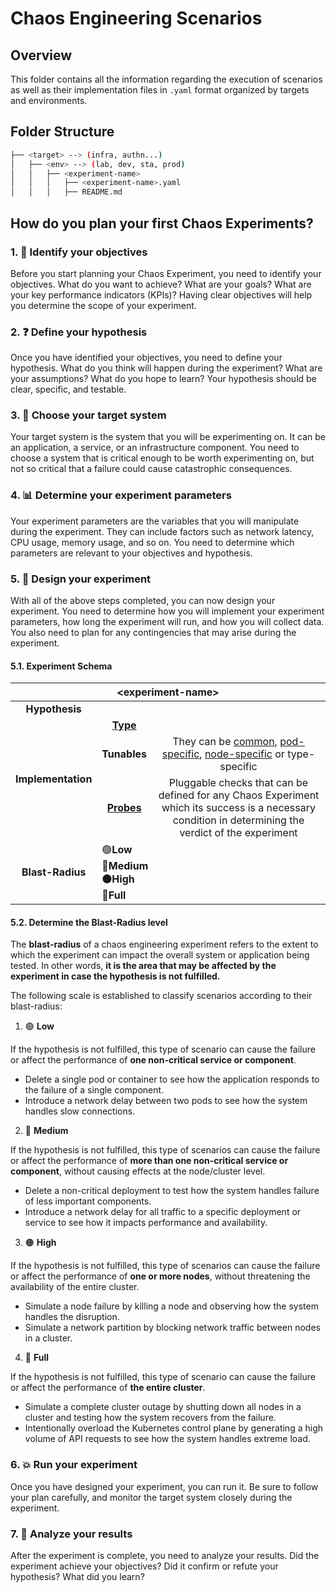 # Chaos Engineering Scenarios

## Overview

This folder contains all the information regarding the execution of scenarios as well as their implementation files in `.yaml` format organized by targets and environments.

## Folder Structure

   ``` bash
├── <target> --> (infra, authn...)
│   ├── <env> --> (lab, dev, sta, prod)
│   │   ├── <experiment-name>
│   │   │   ├── <experiment-name>.yaml
│   │   │   ├── README.md 
```

## How do you plan your first Chaos Experiments?

### 1. :mag_right: Identify your objectives

Before you start planning your Chaos Experiment, you need to identify your objectives. What do you want to achieve? What are your goals? What are your key performance indicators (KPIs)? Having clear objectives will help you determine the scope of your experiment.

### 2. :question: Define your hypothesis

Once you have identified your objectives, you need to define your hypothesis. What do you think will happen during the experiment? What are your assumptions? What do you hope to learn? Your hypothesis should be clear, specific, and testable.

### 3. :dart: Choose your target system

Your target system is the system that you will be experimenting on. It can be an application, a service, or an infrastructure component. You need to choose a system that is critical enough to be worth experimenting on, but not so critical that a failure could cause catastrophic consequences.

### 4. :bar_chart: Determine your experiment parameters

Your experiment parameters are the variables that you will manipulate during the experiment. They can include factors such as network latency, CPU usage, memory usage, and so on. You need to determine which parameters are relevant to your objectives and hypothesis.

### 5. :art: Design your experiment

With all of the above steps completed, you can now design your experiment. You need to determine how you will implement your experiment parameters, how long the experiment will run, and how you will collect data. You also need to plan for any contingencies that may arise during the experiment.

#### 5.1. Experiment Schema

<table align="center">
<thead>
  <tr>
    <th align="center" colspan="3">&lt;experiment-name&gt;</th>
  </tr>
</thead>
<tbody>
  <tr>
    <td align="center"><b>Hypothesis</b></td>
    <td colspan="2"></td>
  </tr>
  <tr>
    <td align="center" rowspan="3"><b>Implementation</b></td>
    <td align="center"><a href="https://litmuschaos.github.io/litmus/experiments/categories/contents/" target="_blank" rel="noopener noreferrer"><b>Type</b></a></td>
    <td align="center"></td>
  </tr>
  <tr>
    <td align="center"><b>Tunables</b></td>
    <td align="center">They can be <a href="https://litmuschaos.github.io/litmus/experiments/concepts/chaos-resources/probes/contents/" target="_blank" rel="noopener noreferrer">common</a>, <a href="https://litmuschaos.github.io/litmus/experiments/categories/pods/common-tunables-for-pod-experiments/" target="_blank" rel="noopener noreferrer">pod-specific</a>, <a href="https://litmuschaos.github.io/litmus/experiments/categories/nodes/common-tunables-for-node-experiments/" target="_blank" rel="noopener noreferrer">node-specific</a> or type-specific</td>
  </tr>
  <tr>
    <td align=center><a href="https://litmuschaos.github.io/litmus/experiments/concepts/chaos-resources/probes/contents/" target="_blank" rel="noopener noreferrer"><b>Probes</b></a></td>
    <td align=Center>Pluggable checks that can be defined for any Chaos Experiment which its success is a necessary condition in determining the verdict of the experiment</td>
  </tr>
  <tr>
    <td align="center"><b>Blast-Radius</b></td>
    <td colspan="2">
    🟢<b>Low<br>
    🔵Medium<br>
    🟠High<br>
    🔴Full</b></td>
  </tr>
</tbody>
</table>

#### 5.2. Determine the Blast-Radius level

The **blast-radius** of a chaos engineering experiment refers to the extent to which the experiment can impact the overall system or application being tested. In other words, **it is the area that may be affected by the experiment in case the hypothesis is not fulfilled.**

The following scale is established to classify scenarios according to their blast-radius:

1. :green_circle: **Low**

If the hypothesis is not fulfilled, this type of scenario can cause the failure or affect the performance of **one non-critical service or component**.

- Delete a single pod or container to see how the application responds to the failure of a single component.
- Introduce a network delay between two pods to see how the system handles slow connections.

2. :large_blue_circle: **Medium**

If the hypothesis is not fulfilled, this type of scenarios can cause the failure or affect the performance of **more than one non-critical service or component**, without causing effects at the node/cluster level.

- Delete a non-critical deployment to test how the system handles failure of less important components.
- Introduce a network delay for all traffic to a specific deployment or service to see how it impacts performance and availability.

3. :orange_circle: **High**

If the hypothesis is not fulfilled, this type of scenarios can cause the failure or affect the performance of **one or more nodes**, without threatening the availability of the entire cluster.

- Simulate a node failure by killing a node and observing how the system handles the disruption.
- Simulate a network partition by blocking network traffic between nodes in a cluster.

4. :red_circle: **Full**

If the hypothesis is not fulfilled, this type of scenario can cause the failure or affect the performance of **the entire cluster**.

- Simulate a complete cluster outage by shutting down all nodes in a cluster and testing how the system recovers from the failure.
- Intentionally overload the Kubernetes control plane by generating a high volume of API requests to see how the system handles extreme load.

### 6. :boom: Run your experiment

Once you have designed your experiment, you can run it. Be sure to follow your plan carefully, and monitor the target system closely during the experiment.

### 7. :memo: Analyze your results

After the experiment is complete, you need to analyze your results. Did the experiment achieve your objectives? Did it confirm or refute your hypothesis? What did you learn?
